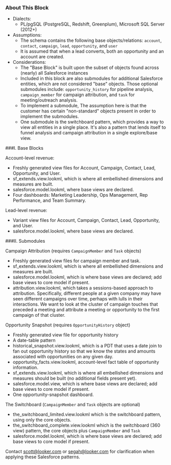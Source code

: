 ### About This Block
- Dialects: 
    - PL/pgSQL (PostgreSQL, Redshift, Greenplum), Microsoft SQL Server (2012+)
- Assumptions: 
    - The schema contains the following base objects/relations: `account`, `contact`, `campaign`, `lead`, `opportunity`, and `user`
    - It is assumed that when a lead converts, both an opportunity and an account are created.
- Considerations:
	- The "Base Block" is built upon the subset of objects found across (nearly) all Salesforce instances
	- Included in this block are also submodules for additional Salesforce entities, which are not considered "base" objects. Those optional submodules include: `opportunity_history` for pipeline analysis, `campaign_member` for campaign attribution, and `task` for meeting/outreach analysis.
	- To implement a submodule, The assumption here is that the customer has certain "non-standard" objects present in order to implement the submodules.
	- One submodule is the switchboard pattern, which provides a way to view all entities in a single place. It's also a pattern that lends itself to funnel analysis and campaign attribution in a single explore/base view.


###I. Base Blocks

Account-level revenue:
- Freshly generated view files for Account, Campaign, Contact, Lead, Opportunity, and User.
- sf_extends.view.lookml, which is where all embellished dimensions and measures are built.
- salesforce.model.lookml, where base views are declared.
- Four dashboards: Marketing Leadership, Ops Management, Rep Performance, and Team Summary.

Lead-level revenue:
- Variant view files for Account, Campaign, Contact, Lead, Opportunity, and User.
- salesforce.model.lookml, where base views are declared.

###II. Submodules

Campaign Attribution (requires `CampaignMember` and `Task` objects)
- Freshly generated view files for campaign member and task.
- sf_extends.view.lookml, which is where all embellished dimensions and measures are built.
- salesforce.model.lookml, which is where base views are declared; add base views to core model if present.
- attribution.view.lookml, which takes a sessions-based approach to attribution. Specifically, different people at a given company may have seen different campaigns over time, perhaps with lulls in their interactions. We want to look at the cluster of campaign touches that preceded a meeting and attribute a meeting or opportunity to the first campaign of that cluster.

Opportunity Snapshot (requires `OpportunityHistory` object)
- Freshly generated view file for opportunity history
- A date-table pattern
- historical_snapshot.view.lookml, which is a PDT that uses a date join to fan out opportunity history so that we know the states and amounts associated with opportunities on any given day.
- opportunity_facts.view.lookml, account-level fact table of opportunity information.
- sf_extends.view.lookml, which is where all embellished dimensions and measures should be built (no additional fields present yet).
- salesforce.model.view, which is where base views are declared; add base views to core model if present.
- One opportunity-snapshot dashboard.

The Switchboard (`CampaignMember` and `Task` objects are optional)
- the_switchboard_limited.view.lookml which is the switchboard pattern, using only the core objects.
- the_switchboard_complete.view.lookml which is the switchboard (360 view) pattern, the core objects plus `CampaignMember` and `Task`
- salesforce.model.lookml, which is where base views are declared; add base views to core model if present.

Contact scott@looker.com or segah@looker.com for clarification when applying these Salesforce patterns.
